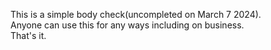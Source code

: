 This is a simple body check(uncompleted on March 7 2024).  
Anyone can use this for any ways including on business.  
That's it.  
